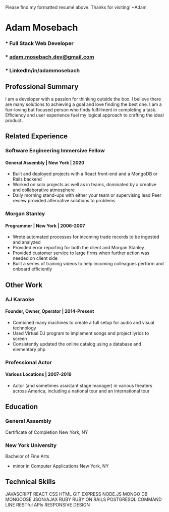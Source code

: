 Please find my formatted resumé above.  Thanks for visiting!  ~Adam 

# Adam Mosebach
### * Full Stack Web Developer
### * adam.mosebach.dev@gmail.com
### * LinkedIn/in/adammosebach


## Professional Summary
I am a developer with a passion for thinking outside the box. I believe there are many solutions to achieving a goal and love finding the best one.  I am a fun-loving but focused person who finds fulfillment in completing a task. Efficiency and user experience fuel my logical approach to crafting the ideal product.


## Related Experience

### Software Engineering Immersive Fellow
#### General Assembly | New York | 2020

* Built and deployed projects with a React front-end and a MongoDB or Rails backend
* Worked on solo projects as well as in teams, dominated by a creative and collaborative atmosphere
* Daily morning stand-ups with either your team or supervising lead
Peer review provided alternative solutions to problems

### Morgan Stanley
#### Programmer | New York | 2006-2007

* Wrote automated processes for incoming trade records to be ingested and analyzed
* Provided error reporting for both the client and Morgan Stanley
* Provided customer service to large firms when further action was needed on client side
* Built a series of training videos to help incoming colleagues perform and onboard efficiently


## Other Work

### AJ Karaoke
#### Founder, Owner, Operator | 2014-Present

* Combined many machines to create a full setup for audio and visual technology
* Used Virtual DJ program to implement songs and project lyrics to screen
* Consistently updated the online catalog using a database and elementary php

### Professional Actor
#### Various Locations | 2007-2019

* Actor (and sometimes assistant stage manager) in various theaters across America, including a national tour and an international tour


## Education

### General Assembly  
Certificate of Completion
New York, NY

### New York University
Bachelor of Fine Arts 
- minor in Computer Applications
New York, NY


## Technical Skills

JAVASCRIPT
REACT
CSS
HTML
GIT
EXPRESS
NODE.JS
MONGO DB
MONGOOSE
JSON/AJAX
RUBY
RUBY ON RAILS
POSTGRESQL
COMMAND LINE
RESTful APIs
RESPONSIVE DESIGN


